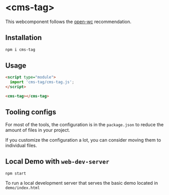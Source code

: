 # \<cms-tag>

This webcomponent follows the [open-wc](https://github.com/open-wc/open-wc) recommendation.

## Installation

```bash
npm i cms-tag
```

## Usage

```html
<script type="module">
  import 'cms-tag/cms-tag.js';
</script>

<cms-tag></cms-tag>
```



## Tooling configs

For most of the tools, the configuration is in the `package.json` to reduce the amount of files in your project.

If you customize the configuration a lot, you can consider moving them to individual files.

## Local Demo with `web-dev-server`

```bash
npm start
```

To run a local development server that serves the basic demo located in `demo/index.html`
